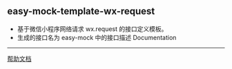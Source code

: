 easy-mock-template-wx-request
---
* 基于微信小程序网络请求 wx.request 的接口定义模板。
* 生成的接口名为 easy-mock 中的接口描述
Documentation
---
[帮助文档](https://easy-mock.github.io/easy-mock-cli/)

